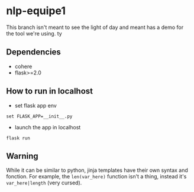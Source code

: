 # nlp-equipe1
This branch isn't meant to see the light of day and meant has a demo for the tool we're using. ty

## Dependencies
- cohere
- flask>=2.0

## How to run in localhost
- set flask app env
```
set FLASK_APP=__init__.py
```
- launch the app in localhost
```
flask run
```

## Warning
While it can be similar to python, jinja templates have their own syntax and fonction. For example, the `len(var_here)` function isn't a thing, instead it's `var_here|length` (very cursed).